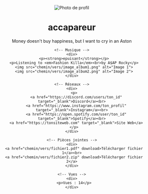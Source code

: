 <!DOCTYPE html>
<html>
<head>
  <title>Profil Accapareur</title>
</head>
<body>
  <center>
    <!-- Profil -->
    <div>
      <img src="chemin/vers/image_profil.png" alt="Photo de profil">
      <h1>accapareur</h1>
      <p>Money doesn't buy happiness, but I want to cry in an Aston</p>
    </div>

    <!-- Musique -->
    <div>
      <p><strong>epuisant</strong></p>
      <p>Listening to <em>Fashion Killa</em><br>by A$AP Rocky</p>
      <img src="chemin/vers/image_album1.png" alt="Image 1">
      <img src="chemin/vers/image_album2.png" alt="Image 2">
    </div>

    <!-- Réseaux -->
    <div>
      <p>
        <a href="https://discord.com/users/ton_id" target="_blank">Discord</a><br>
        <a href="https://www.instagram.com/ton_profil" target="_blank">Instagram</a><br>
        <a href="https://open.spotify.com/user/ton_id" target="_blank">Spotify</a><br>
        <a href="https://tonsiteweb.com" target="_blank">Site Web</a>
      </p>
    </div>

    <!-- Pièces jointes -->
    <div>
      <a href="chemin/vers/fichier1.pdf" download>Télécharger fichier 1</a><br>
      <a href="chemin/vers/fichier2.zip" download>Télécharger fichier 2</a>
    </div>

    <!-- Vues -->
    <div>
      <p>Vues : 14</p>
    </div>
  </center>
</body>
</html>
